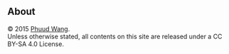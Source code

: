 ## About
© 2015 [Phuud Wang](http://www.phuud.info).<br> 
Unless otherwise stated, all contents on this site are released under a CC BY-SA 4.0 License.
